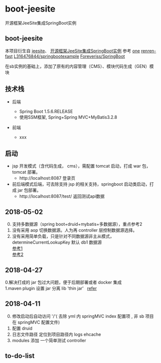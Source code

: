# boot-jeesite
开源框架JeeSite集成SpringBoot实例

## boot-jeesite

 本项目衍生自 
 [jeesite](https://github.com/thinkgem/jeesite)、
 [开源框架JeeSite集成SpringBoot实例](https://www.cnblogs.com/frightOAO/p/7857743.html)
 参考
 [one](https://github.com/lcw2004/one)
 [renren-fast](https://gitee.com/babaio/renren-fast)
 [L316476844/springbootexample](https://github.com/L316476844/springbootexample)
 [Foreveriss/SpringBoot](https://github.com/Foreveriss/SpringBoot)
 
 在sb实例的基础上，添加了原有的内容管理（CMS）、模块代码生成（GEN）模块
 
## 技术栈
- 后端
    -   Spring Boot 1.5.6.RELEASE
    -   使用SSM框架, Spring+Spring MVC+MyBatis3.2.8

- 前端
    -   xxx
    
        
## 启动
- jsp 开发模式（含代码生成， cms），需配置 tomcat 启动，打成 war 包，tomcat 部署。   
    - http://localhost:8087   登录页    
- 前后端模式后端，可去除支持 jsp 的相关支持，springboot 启动类启动，打成 jar 包部署。   
    - http://localhost:8087/test/  返回测试api数据
    
## 2018-05-02

0. 支持多数据源（spring boot+druid+mybatis+多数据源），重点参考2     
1. 没有采用 aop 切换数据源。人为再 controller 层控制数据源选择。    
2. 没有采用简单负载，只是针对不同数据源非主从模式，determineCurrentLookupKey 默认 db1 数据源  
[参考1](http://www.cnblogs.com/yjmyzz/p/spring-boot-integrate-with-mybatis-and-multi-datasource.html)  
[参考2](https://github.com/drtrang/druid-spring-boot)  
       
       
## 2018-04-27  
0.解决打成的 jar 包过大问题，便于后期部署或者 docker 集成  
1.maven plugin 设置 jar 分离 lib 'thin jar'  
[refer](https://my.oschina.net/xiaozhutefannao/blog/1624092)  

   
## 2018-04-11
   
0. 修改启动后自动访问 '/'( 去除 yml 内 springMVC index 配置项 , 非 sb 项目在 springMVC 配置文件)    
1. 配置 druid
2. 日志文件路径 定位到项目路径内 logs ehcache
3. modules 添加 一个简单测试 controller
    
## to-do-list

